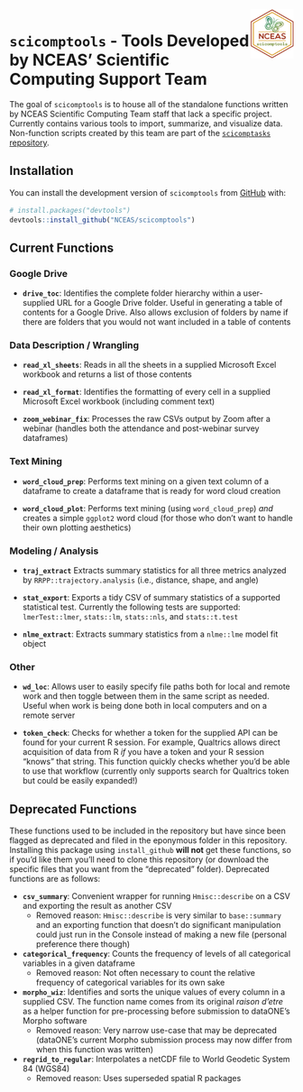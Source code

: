 
<!-- README.md is generated from README.Rmd. Please edit that file -->

<img src = "man/figures/scicomptools_hex.png" align = "right" width = "15%" />

# `scicomptools` - Tools Developed by NCEAS’ Scientific Computing Support Team

<!-- badges: start -->
<!-- badges: end -->

The goal of `scicomptools` is to house all of the standalone functions
written by NCEAS Scientific Computing Team staff that lack a specific
project. Currently contains various tools to import, summarize, and
visualize data. Non-function scripts created by this team are part of
the [`scicomptasks`
repository](https://github.com/NCEAS/scicomptasks#readme).

## Installation

You can install the development version of `scicomptools` from
[GitHub](https://github.com/) with:

``` r
# install.packages("devtools")
devtools::install_github("NCEAS/scicomptools")
```

## Current Functions

### Google Drive

- **`drive_toc`**: Identifies the complete folder hierarchy within a
  user-supplied URL for a Google Drive folder. Useful in generating a
  table of contents for a Google Drive. Also allows exclusion of folders
  by name if there are folders that you would not want included in a
  table of contents

### Data Description / Wrangling

- **`read_xl_sheets`**: Reads in all the sheets in a supplied Microsoft
  Excel workbook and returns a list of those contents

- **`read_xl_format`**: Identifies the formatting of every cell in a
  supplied Microsoft Excel workbook (including comment text)

- **`zoom_webinar_fix`**: Processes the raw CSVs output by Zoom after a
  webinar (handles both the attendance and post-webinar survey
  dataframes)

### Text Mining

- **`word_cloud_prep`**: Performs text mining on a given text column of
  a dataframe to create a dataframe that is ready for word cloud
  creation

- **`word_cloud_plot`**: Performs text mining (using `word_cloud_prep`)
  *and* creates a simple `ggplot2` word cloud (for those who don’t want
  to handle their own plotting aesthetics)

### Modeling / Analysis

- **`traj_extract`** Extracts summary statistics for all three metrics
  analyzed by `RRPP::trajectory.analysis` (i.e., distance, shape, and
  angle)

- **`stat_export`**: Exports a tidy CSV of summary statistics of a
  supported statistical test. Currently the following tests are
  supported: `lmerTest::lmer`, `stats::lm`, `stats::nls`, and
  `stats::t.test`

- **`nlme_extract`**: Extracts summary statistics from a `nlme::lme`
  model fit object

### Other

- **`wd_loc`**: Allows user to easily specify file paths both for local
  and remote work and then toggle between them in the same script as
  needed. Useful when work is being done both in local computers and on
  a remote server

- **`token_check`**: Checks for whether a token for the supplied API can
  be found for your current R session. For example, Qualtrics allows
  direct acquisition of data from R *if* you have a token and your R
  session “knows” that string. This function quickly checks whether
  you’d be able to use that workflow (currently only supports search for
  Qualtrics token but could be easily expanded!)

## Deprecated Functions

These functions used to be included in the repository but have since
been flagged as deprecated and filed in the eponymous folder in this
repository. Installing this package using `install_github` **will not**
get these functions, so if you’d like them you’ll need to clone this
repository (or download the specific files that you want from the
“deprecated” folder). Deprecated functions are as follows:

- **`csv_summary`**: Convenient wrapper for running `Hmisc::describe` on
  a CSV and exporting the result as another CSV
  - Removed reason: `Hmisc::describe` is very similar to `base::summary`
    and an exporting function that doesn’t do significant manipulation
    could just run in the Console instead of making a new file (personal
    preference there though)
- **`categorical_frequency`**: Counts the frequency of levels of all
  categorical variables in a given dataframe
  - Removed reason: Not often necessary to count the relative frequency
    of categorical variables for its own sake
- **`morpho_wiz`**: Identifies and sorts the unique values of every
  column in a supplied CSV. The function name comes from its original
  *raison d’etre* as a helper function for pre-processing before
  submission to dataONE’s Morpho software
  - Removed reason: Very narrow use-case that may be deprecated
    (dataONE’s current Morpho submission process may now differ from
    when this function was written)
- **`regrid_to_regular`**: Interpolates a netCDF file to World Geodetic
  System 84 (WGS84)
  - Removed reason: Uses superseded spatial R packages
